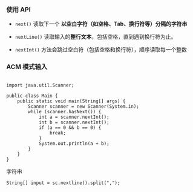 ### 使用 API

- `next()` 读取下一个 **以空白字符（如空格、Tab、换行符等）分隔的字符串**
- `nextLine()` 读取输入的**整行文本**，包括空格，直到遇到换行符为止。

- `nextInt()` 方法会跳过空白符（包括空格和换行符），顺序读取每一个整数





### ACM 模式输入

```

```





```
import java.util.Scanner;

public class Main {
    public static void main(String[] args) {
        Scanner scanner = new Scanner(System.in);
        while (scanner.hasNext()) {
            int a = scanner.nextInt();
            int b = scanner.nextInt();
            if (a == 0 && b == 0) {
                break;
            }
            System.out.println(a + b);
        }
    }
}
```





字符串

```
String[] input = sc.nextline().split(",");
```


